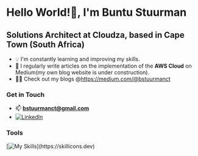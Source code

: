 # Hello World!👋, I'm Buntu Stuurman

## Solutions Architect at Cloudza, based in Cape Town (South Africa)

- 💡 I'm constantly learning and improving my skills.
- 📝 I regularly write articles on the implementation of the **AWS Cloud** on Medium(my own blog website is under construction).
- 👨‍💻 Check out my blogs @https://medium.com/@bstuurmanct

### Get in Touch
- 📫 **bstuurmanct@gmail.com**
- [![LinkedIn](https://img.shields.io/badge/-LinkedIn-0077B5?style=flat-square&logo=linkedin&logoColor=white)]([[https://linkedin.com/Buntu-Stuurman](https://www.linkedin.com/in/buntu-stuurman-288453277?lipi=urn%3Ali%3Apage%3Ad_flagship3_profile_view_base_contact_details%3B5H27cEMDSByoJQ6EGoXKbQ%3D%3D)](https://www.linkedin.com/in/buntu-stuurman-288453277/))

### Tools
[![My Skills](https://skillicons.dev/icons?i=aws,azure,py,java,linux,git,gitlab,)](https://skillicons.dev)

<!---
buntu-s/buntu-s is a ✨ special ✨ repository because its `README.md` (this file) appears on your GitHub profile.
You can click the Preview link to take a look at your changes.
--->
